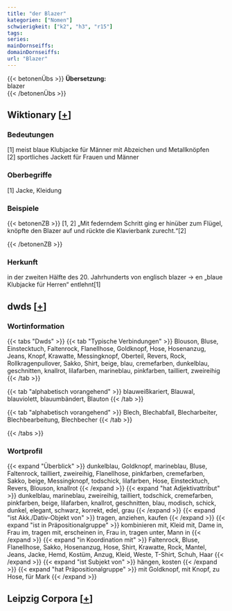 ```yaml
---
title: "der Blazer"
kategorien: ["Nomen"]
schwierigkeit: ["k2", "h3", "r15"]
tags:
series:
mainDornseiffs:
domainDornseiffs:
url: "Blazer"
---
```


{{< betonenÜbs >}}
**Übersetzung:**  
blazer  
{{< /betonenÜbs >}}

## Wiktionary [[+](https://de.wiktionary.org/wiki/Blazer)]

### Bedeutungen
[1] meist blaue Klubjacke für Männer mit Abzeichen und Metallknöpfen  
[2] sportliches Jackett für Frauen und Männer  

### Oberbegriffe
[1] Jacke, Kleidung  

### Beispiele
{{< betonenZB >}}
[1, 2] „Mit federndem Schritt ging er hinüber zum Flügel, knöpfte den Blazer auf und rückte die Klavierbank zurecht.“[2]  

{{< /betonenZB >}}
### Herkunft
in der zweiten Hälfte des 20. Jahrhunderts von englisch blazer → en „blaue Klubjacke für Herren“ entlehnt[1]  



## dwds [[+](https://www.dwds.de/wb/Blazer)]

### Wortinformation
{{< tabs "Dwds" >}}
{{< tab "Typische Verbindungen" >}}
Blouson, Bluse, Einstecktuch, Faltenrock, Flanellhose, Goldknopf, Hose, Hosenanzug, Jeans, Knopf, Krawatte, Messingknopf, Oberteil, Revers, Rock, Rollkragenpullover, Sakko, Shirt, beige, blau, cremefarben, dunkelblau, geschnitten, knallrot, lilafarben, marineblau, pinkfarben, tailliert, zweireihig
{{< /tab >}}

{{< tab "alphabetisch vorangehend" >}}
blauweißkariert, Blauwal, blauviolett, blauumbändert, Blauton
{{< /tab >}}

{{< tab "alphabetisch vorangehend" >}}
Blech, Blechabfall, Blecharbeiter, Blechbearbeitung, Blechbecher
{{< /tab >}}

{{< /tabs >}}

### Wortprofil
{{< expand "Überblick" >}} dunkelblau, Goldknopf, marineblau, Bluse, Faltenrock, tailliert, zweireihig, Flanellhose, pinkfarben, cremefarben, Sakko, beige, Messingknopf, todschick, lilafarben, Hose, Einstecktuch, Revers, Blouson, knallrot {{< /expand >}}
{{< expand "hat Adjektivattribut" >}} dunkelblau, marineblau, zweireihig, tailliert, todschick, cremefarben, pinkfarben, beige, lilafarben, knallrot, geschnitten, blau, modisch, schick, dunkel, elegant, schwarz, korrekt, edel, grau {{< /expand >}}
{{< expand "ist Akk./Dativ-Objekt von" >}} tragen, anziehen, kaufen {{< /expand >}}
{{< expand "ist in Präpositionalgruppe" >}} kombinieren mit, Kleid mit, Dame in, Frau im, tragen mit, erscheinen in, Frau in, tragen unter, Mann in {{< /expand >}}
{{< expand "in Koordination mit" >}} Faltenrock, Bluse, Flanellhose, Sakko, Hosenanzug, Hose, Shirt, Krawatte, Rock, Mantel, Jeans, Jacke, Hemd, Kostüm, Anzug, Kleid, Weste, T-Shirt, Schuh, Haar {{< /expand >}}
{{< expand "ist Subjekt von" >}} hängen, kosten {{< /expand >}}
{{< expand "hat Präpositionalgruppe" >}} mit Goldknopf, mit Knopf, zu Hose, für Mark {{< /expand >}}

## Leipzig Corpora [[+](https://corpora.uni-leipzig.de/en/res?word=Blazer&corpusId=deu_newscrawl-public_2018)]

